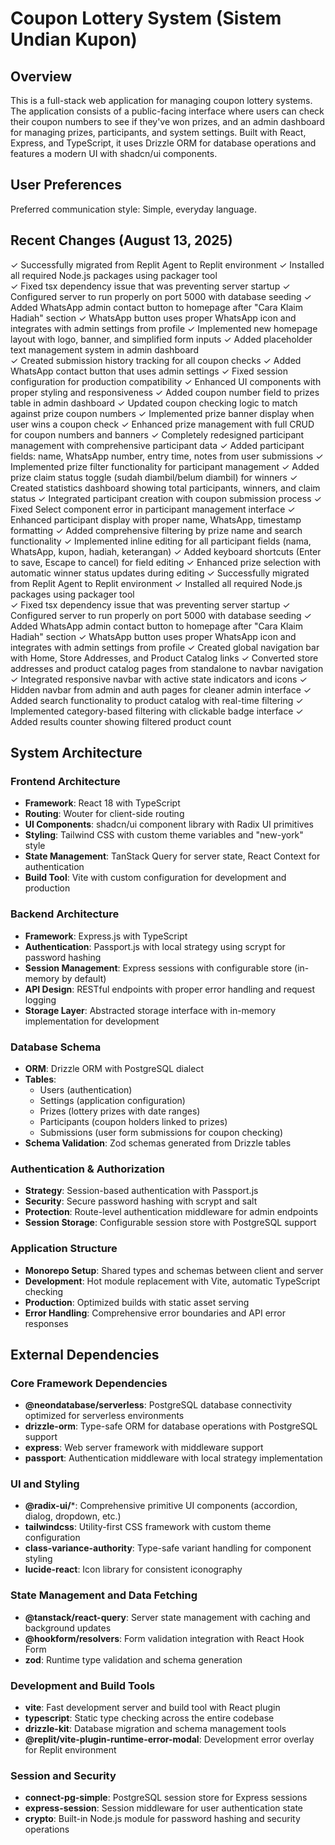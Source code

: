 # Coupon Lottery System (Sistem Undian Kupon)

## Overview

This is a full-stack web application for managing coupon lottery systems. The application consists of a public-facing interface where users can check their coupon numbers to see if they've won prizes, and an admin dashboard for managing prizes, participants, and system settings. Built with React, Express, and TypeScript, it uses Drizzle ORM for database operations and features a modern UI with shadcn/ui components.

## User Preferences

Preferred communication style: Simple, everyday language.

## Recent Changes (August 13, 2025)

✓ Successfully migrated from Replit Agent to Replit environment
✓ Installed all required Node.js packages using packager tool  
✓ Fixed tsx dependency issue that was preventing server startup
✓ Configured server to run properly on port 5000 with database seeding
✓ Added WhatsApp admin contact button to homepage after "Cara Klaim Hadiah" section
✓ WhatsApp button uses proper WhatsApp icon and integrates with admin settings from profile
✓ Implemented new homepage layout with logo, banner, and simplified form inputs
✓ Added placeholder text management system in admin dashboard  
✓ Created submission history tracking for all coupon checks
✓ Added WhatsApp contact button that uses admin settings
✓ Fixed session configuration for production compatibility
✓ Enhanced UI components with proper styling and responsiveness
✓ Added coupon number field to prizes table in admin dashboard
✓ Updated coupon checking logic to match against prize coupon numbers
✓ Implemented prize banner display when user wins a coupon check
✓ Enhanced prize management with full CRUD for coupon numbers and banners
✓ Completely redesigned participant management with comprehensive participant data
✓ Added participant fields: name, WhatsApp number, entry time, notes from user submissions
✓ Implemented prize filter functionality for participant management
✓ Added prize claim status toggle (sudah diambil/belum diambil) for winners
✓ Created statistics dashboard showing total participants, winners, and claim status
✓ Integrated participant creation with coupon submission process
✓ Fixed Select component error in participant management interface
✓ Enhanced participant display with proper name, WhatsApp, timestamp formatting
✓ Added comprehensive filtering by prize name and search functionality
✓ Implemented inline editing for all participant fields (nama, WhatsApp, kupon, hadiah, keterangan)
✓ Added keyboard shortcuts (Enter to save, Escape to cancel) for field editing
✓ Enhanced prize selection with automatic winner status updates during editing
✓ Successfully migrated from Replit Agent to Replit environment
✓ Installed all required Node.js packages using packager tool  
✓ Fixed tsx dependency issue that was preventing server startup
✓ Configured server to run properly on port 5000 with database seeding
✓ Added WhatsApp admin contact button to homepage after "Cara Klaim Hadiah" section
✓ WhatsApp button uses proper WhatsApp icon and integrates with admin settings from profile
✓ Created global navigation bar with Home, Store Addresses, and Product Catalog links
✓ Converted store addresses and product catalog pages from standalone to navbar navigation
✓ Integrated responsive navbar with active state indicators and icons
✓ Hidden navbar from admin and auth pages for cleaner admin interface
✓ Added search functionality to product catalog with real-time filtering
✓ Implemented category-based filtering with clickable badge interface
✓ Added results counter showing filtered product count

## System Architecture

### Frontend Architecture
- **Framework**: React 18 with TypeScript
- **Routing**: Wouter for client-side routing
- **UI Components**: shadcn/ui component library with Radix UI primitives
- **Styling**: Tailwind CSS with custom theme variables and "new-york" style
- **State Management**: TanStack Query for server state, React Context for authentication
- **Build Tool**: Vite with custom configuration for development and production

### Backend Architecture
- **Framework**: Express.js with TypeScript
- **Authentication**: Passport.js with local strategy using scrypt for password hashing
- **Session Management**: Express sessions with configurable store (in-memory by default)
- **API Design**: RESTful endpoints with proper error handling and request logging
- **Storage Layer**: Abstracted storage interface with in-memory implementation for development

### Database Schema
- **ORM**: Drizzle ORM with PostgreSQL dialect
- **Tables**: 
  - Users (authentication)
  - Settings (application configuration)
  - Prizes (lottery prizes with date ranges)
  - Participants (coupon holders linked to prizes)
  - Submissions (user form submissions for coupon checking)
- **Schema Validation**: Zod schemas generated from Drizzle tables

### Authentication & Authorization
- **Strategy**: Session-based authentication with Passport.js
- **Security**: Secure password hashing with scrypt and salt
- **Protection**: Route-level authentication middleware for admin endpoints
- **Session Storage**: Configurable session store with PostgreSQL support

### Application Structure
- **Monorepo Setup**: Shared types and schemas between client and server
- **Development**: Hot module replacement with Vite, automatic TypeScript checking
- **Production**: Optimized builds with static asset serving
- **Error Handling**: Comprehensive error boundaries and API error responses

## External Dependencies

### Core Framework Dependencies
- **@neondatabase/serverless**: PostgreSQL database connectivity optimized for serverless environments
- **drizzle-orm**: Type-safe ORM for database operations with PostgreSQL support
- **express**: Web server framework with middleware support
- **passport**: Authentication middleware with local strategy implementation

### UI and Styling
- **@radix-ui/***: Comprehensive primitive UI components (accordion, dialog, dropdown, etc.)
- **tailwindcss**: Utility-first CSS framework with custom theme configuration
- **class-variance-authority**: Type-safe variant handling for component styling
- **lucide-react**: Icon library for consistent iconography

### State Management and Data Fetching
- **@tanstack/react-query**: Server state management with caching and background updates
- **@hookform/resolvers**: Form validation integration with React Hook Form
- **zod**: Runtime type validation and schema generation

### Development and Build Tools
- **vite**: Fast development server and build tool with React plugin
- **typescript**: Static type checking across the entire codebase
- **drizzle-kit**: Database migration and schema management tools
- **@replit/vite-plugin-runtime-error-modal**: Development error overlay for Replit environment

### Session and Security
- **connect-pg-simple**: PostgreSQL session store for Express sessions
- **express-session**: Session middleware for user authentication state
- **crypto**: Built-in Node.js module for password hashing and security operations